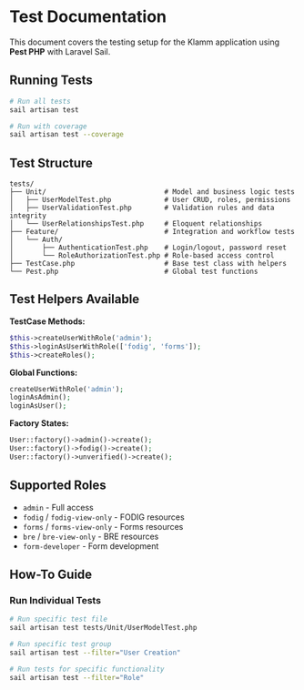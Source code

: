 # Test Documentation

This document covers the testing setup for the Klamm application using **Pest PHP** with Laravel Sail.

## Running Tests

```bash
# Run all tests
sail artisan test

# Run with coverage
sail artisan test --coverage
```

## Test Structure

```
tests/
├── Unit/                             # Model and business logic tests
│   ├── UserModelTest.php             # User CRUD, roles, permissions
│   ├── UserValidationTest.php        # Validation rules and data integrity  
│   └── UserRelationshipsTest.php     # Eloquent relationships
├── Feature/                          # Integration and workflow tests
│   └── Auth/
│       ├── AuthenticationTest.php    # Login/logout, password reset
│       └── RoleAuthorizationTest.php # Role-based access control
├── TestCase.php                      # Base test class with helpers
└── Pest.php                          # Global test functions
```

## Test Helpers Available

**TestCase Methods:**
```php
$this->createUserWithRole('admin');
$this->loginAsUserWithRole(['fodig', 'forms']);
$this->createRoles();
```

**Global Functions:**
```php
createUserWithRole('admin');
loginAsAdmin();
loginAsUser();
```

**Factory States:**
```php
User::factory()->admin()->create();
User::factory()->fodig()->create();
User::factory()->unverified()->create();
```

## Supported Roles

- `admin` - Full access
- `fodig` / `fodig-view-only` - FODIG resources
- `forms` / `forms-view-only` - Forms resources  
- `bre` / `bre-view-only` - BRE resources
- `form-developer` - Form development

## How-To Guide

### Run Individual Tests

```bash
# Run specific test file
sail artisan test tests/Unit/UserModelTest.php

# Run specific test group
sail artisan test --filter="User Creation"

# Run tests for specific functionality
sail artisan test --filter="Role"
```